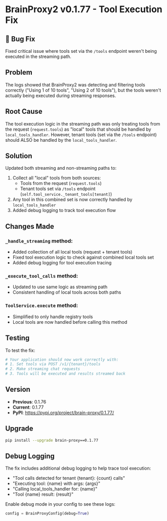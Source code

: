 # BrainProxy2 v0.1.77 - Tool Execution Fix

## 🐛 Bug Fix

Fixed critical issue where tools set via the `/tools` endpoint weren't being executed in the streaming path.

## Problem
The logs showed that BrainProxy2 was detecting and filtering tools correctly ("Using 1 of 10 tools", "Using 2 of 10 tools"), but the tools weren't actually being executed during streaming responses.

## Root Cause
The tool execution logic in the streaming path was only treating tools from the request (`request.tools`) as "local" tools that should be handled by `local_tools_handler`. However, tenant tools (set via the `/tools` endpoint) should ALSO be handled by the `local_tools_handler`.

## Solution
Updated both streaming and non-streaming paths to:
1. Collect all "local" tools from both sources:
   - Tools from the request (`request.tools`)
   - Tenant tools set via `/tools` endpoint (`self.tool_service._tenant_tools[tenant]`)
2. Any tool in this combined set is now correctly handled by `local_tools_handler`
3. Added debug logging to track tool execution flow

## Changes Made

### `_handle_streaming` method:
- Added collection of all local tools (request + tenant tools)
- Fixed tool execution logic to check against combined local tools set
- Added debug logging for tool execution tracing

### `_execute_tool_calls` method:
- Updated to use same logic as streaming path
- Consistent handling of local tools across both paths

### `ToolService.execute` method:
- Simplified to only handle registry tools
- Local tools are now handled before calling this method

## Testing
To test the fix:
```python
# Your application should now work correctly with:
# 1. Set tools via POST /v1/{tenant}/tools
# 2. Make streaming chat requests
# 3. Tools will be executed and results streamed back
```

## Version
- **Previous**: 0.1.76
- **Current**: 0.1.77
- **PyPI**: https://pypi.org/project/brain-proxy/0.1.77/

## Upgrade
```bash
pip install --upgrade brain-proxy==0.1.77
```

## Debug Logging
The fix includes additional debug logging to help trace tool execution:
- "Tool calls detected for tenant {tenant}: {count} calls"
- "Executing tool: {name} with args: {args}"
- "Calling local_tools_handler for: {name}"
- "Tool {name} result: {result}"

Enable debug mode in your config to see these logs:
```python
config = BrainProxyConfig(debug=True)
```
